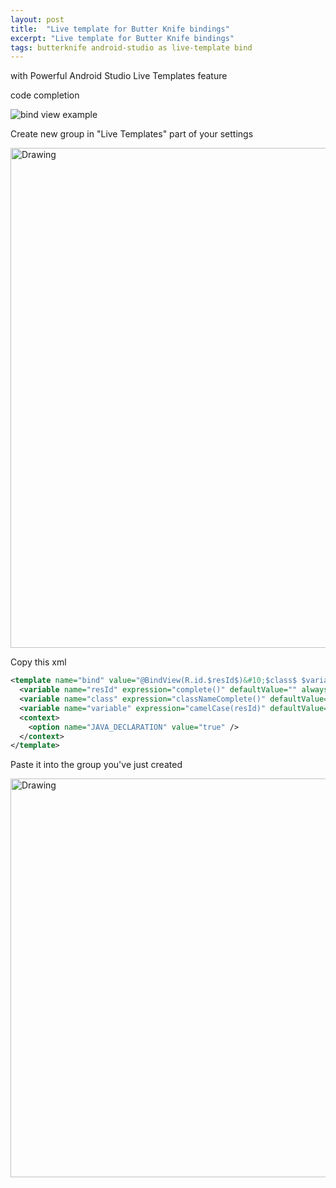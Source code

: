 ```yaml
---
layout: post
title:  "Live template for Butter Knife bindings"
excerpt: "Live template for Butter Knife bindings"
tags: butterknife android-studio as live-template bind
---
```


with Powerful Android Studio Live Templates feature

code completion

![bind view example]({{site.url}}/{{site.baseurl}}/assets/bind-view-example.gif)

Create new group in "Live Templates" part of your settings

<img src="{{site.url}}/{{site.baseurl}}/assets/bind-view-create-group.png" alt="Drawing" style="width: 800px;"/>

Copy this xml

```xml
<template name="bind" value="@BindView(R.id.$resId$)&#10;$class$ $variable$;" description="Bind a field to the view for the specified ID. The view will automatically be cast to the field type." toReformat="false" toShortenFQNames="true">
  <variable name="resId" expression="complete()" defaultValue="" alwaysStopAt="true" />
  <variable name="class" expression="classNameComplete()" defaultValue="" alwaysStopAt="true" />
  <variable name="variable" expression="camelCase(resId)" defaultValue="" alwaysStopAt="true" />
  <context>
    <option name="JAVA_DECLARATION" value="true" />
  </context>
</template>
```

 Paste it into the group you've just created

<img src="{{site.url}}/{{site.baseurl}}/assets/bind-view-paste-template.png" alt="Drawing" style="width: 638px;"/>
